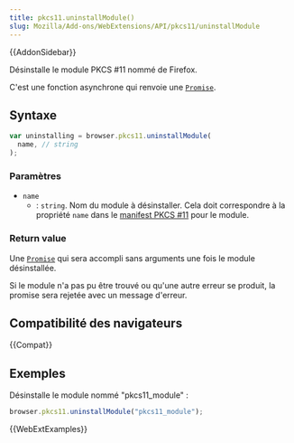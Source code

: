 ```yaml
---
title: pkcs11.uninstallModule()
slug: Mozilla/Add-ons/WebExtensions/API/pkcs11/uninstallModule
---
```


{{AddonSidebar}}

Désinstalle le module PKCS #11 nommé de Firefox.

C'est une fonction asynchrone qui renvoie une [`Promise`](/fr/docs/Web/JavaScript/Reference/Global_Objects/Promise).

## Syntaxe

```js
var uninstalling = browser.pkcs11.uninstallModule(
  name, // string
);
```

### Paramètres

- `name`
  - : `string`. Nom du module à désinstaller. Cela doit correspondre à la propriété `name` dans le [manifest PKCS #11](/fr/docs/Mozilla/Add-ons/WebExtensions/Native_manifests#pkcs_11_manifests) pour le module.

### Return value

Une [`Promise`](/fr/docs/Web/JavaScript/Reference/Global_Objects/Promise) qui sera accompli sans arguments une fois le module désinstallée.

Si le module n'a pas pu être trouvé ou qu'une autre erreur se produit, la promise sera rejetée avec un message d'erreur.

## Compatibilité des navigateurs

{{Compat}}

## Exemples

Désinstalle le module nommé "pkcs11_module" :

```js
browser.pkcs11.uninstallModule("pkcs11_module");
```

{{WebExtExamples}}
